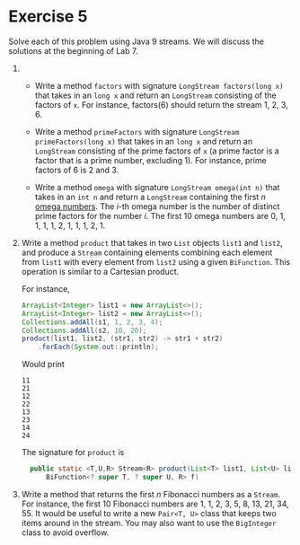 # Exercise 5

Solve each of this problem using Java 9 streams.  We will discuss the solutions at the beginning of Lab 7.

1. 
    - Write a method `factors` with signature `LongStream factors(long x)` that takes in an `long x` and return an `LongStream` consisting of the factors of `x`.  For instance, factors(6) should return the stream 1, 2, 3, 6.
    
    - Write a method `primeFactors` with signature `LongStream primeFactors(long x)` that takes in an `long x` and return an `LongStream` consisting of the prime factors of `x` (a prime factor is a factor that is a prime number, excluding 1).  For instance, prime factors of 6 is 2 and 3.

    - Write a method `omega` with signature `LongStream omega(int n)` that takes in an `int n` and return a `LongStream` containing the first $n$ [omega numbers](https://oeis.org/A001221).  The $i$-th omega number is the number of distinct prime factors for the number $i$.  The first 10 omega numbers are 0, 1, 1, 1, 1, 2, 1, 1, 1, 2, 1.

2. Write a method `product` that takes in two `List` objects `list1` and `list2`, and produce a `Stream` containing elements combining each element from `list1` with every element from `list2` using a given `BiFunction`.  This operation is similar to a Cartesian product.

    For instance,

    ```Java
    ArrayList<Integer> list1 = new ArrayList<>();
    ArrayList<Integer> list2 = new ArrayList<>();
    Collections.addAll(s1, 1, 2, 3, 4);
    Collections.addAll(s2, 10, 20);
    product(list1, list2, (str1, str2) -> str1 + str2)
        .forEach(System.out::println);
    ```

    Would print
    ```
    11
    21
    12
    22
    13
    23
    14
    24
    ```

    The signature for `product` is
    ```Java
      public static <T,U,R> Stream<R> product(List<T> list1, List<U> list2, 
          BiFunction<? super T, ? super U, R> f)
    ```

3. Write a method that returns the first $n$ Fibonacci numbers as a `Stream`.  For instance, the first 10 Fibonacci numbers are 1, 1, 2, 3, 5, 8, 13, 21, 34, 55.  It would be useful to write a new `Pair<T, U>` class that keeps two items around in the stream.  You may also want to use the `BigInteger` class to avoid overflow.
